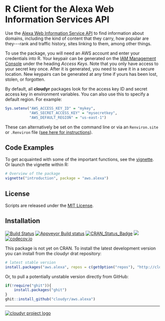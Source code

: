 # R Client for the Alexa Web Information Services API

Use the [Alexa Web Information Service API](http://docs.aws.amazon.com/AlexaWebInfoService/latest/) to find information about domains, including the kind of content that they carry, how popular are they---rank and traffic history, sites linking to them, among other things. 

To use the package, you will need an AWS account and enter your credentials into R. Your keypair can be generated on the [IAM Management Console](https://aws.amazon.com/) under the heading *Access Keys*. Note that you only have access to your secret key once. After it is generated, you need to save it in a secure location. New keypairs can be generated at any time if yours has been lost, stolen, or forgotten. 

By default, all **cloudyr** packages look for the access key ID and secret access key in environment variables. You can also use this to specify a default region. For example:

```R
Sys.setenv("AWS_ACCESS_KEY_ID" = "mykey",
           "AWS_SECRET_ACCESS_KEY" = "mysecretkey",
           "AWS_DEFAULT_REGION" = "us-east-1")
```

These can alternatively be set on the command line or via an `Renviron.site` or `.Renviron` file ([see here for instructions](https://cran.r-project.org/package=httr/vignettes/api-packages.html)).

## Code Examples

To get acquainted with some of the important functions, see the [vignette](vignettes/overview.md). Or launch the vignette within R:

```r
# Overview of the package
vignette("introduction", package = "aws.alexa")
```

## License

Scripts are released under the [MIT License](https://opensource.org/licenses/MIT).

## Installation

[![Build Status](https://travis-ci.org/cloudyr/aws.alexa.svg?branch=master)](https://travis-ci.org/cloudyr/aws.alexa)
[![Appveyor Build status](https://ci.appveyor.com/api/projects/status/yh856e6cv7uucaj2?svg=true)](https://ci.appveyor.com/project/cloudyr/aws.alexa)
[![CRAN_Status_Badge](http://www.r-pkg.org/badges/version/aws.alexa)](https://cran.r-project.org/package=aws.alexa)
![](http://cranlogs.r-pkg.org/badges/grand-total/aws.alexa)
[![codecov.io](http://codecov.io/github/cloudyr/aws.alexa/coverage.svg?branch=master)](http://codecov.io/github/cloudyr/aws.alexa?branch=master)

This package is not yet on CRAN. To install the latest development version you can install from the cloudyr drat repository:

```R
# latest stable version
install.packages("aws.alexa", repos = c(getOption("repos"), "http://cloudyr.github.io/drat"))
```

Or, to pull a potentially unstable version directly from GitHub:

```R
if(!require("ghit")){
    install.packages("ghit")
}
ghit::install_github("cloudyr/aws.alexa")
```


---
[![cloudyr project logo](http://i.imgur.com/JHS98Y7.png)](https://github.com/cloudyr)
